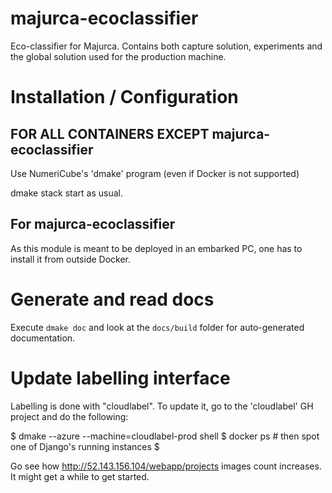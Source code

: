 # majurca-ecoclassifier

Eco-classifier for Majurca. Contains both capture solution, experiments and the global solution used for the production machine.





# Installation / Configuration

## FOR ALL CONTAINERS EXCEPT majurca-ecoclassifier

Use NumeriCube's 'dmake' program (even if Docker is not supported)

dmake stack start as usual.

## For majurca-ecoclassifier

As this module is meant to be deployed in an embarked PC, one has to install it from outside Docker.


# Generate and read docs

Execute `dmake doc` and look at the `docs/build` folder for auto-generated documentation.


# Update labelling interface

Labelling is done with "cloudlabel". To update it, go to the 'cloudlabel' GH project and do the following:

$ dmake --azure --machine=cloudlabel-prod shell
$ docker ps # then spot one of Django's running instances
$ 

Go see how http://52.143.156.104/webapp/projects images count increases. It might get a while to get started.

